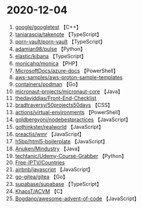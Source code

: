 # 2020-12-04

1. [google/googletest](https://github.com/google/googletest) 【C++】
2. [taniarascia/takenote](https://github.com/taniarascia/takenote) 【TypeScript】
3. [porn-vault/porn-vault](https://github.com/porn-vault/porn-vault) 【TypeScript】
4. [adamian98/pulse](https://github.com/adamian98/pulse) 【Python】
5. [elastic/kibana](https://github.com/elastic/kibana) 【TypeScript】
6. [monicahq/monica](https://github.com/monicahq/monica) 【PHP】
7. [MicrosoftDocs/azure-docs](https://github.com/MicrosoftDocs/azure-docs) 【PowerShell】
8. [aws-samples/aws-proton-sample-templates](https://github.com/aws-samples/aws-proton-sample-templates) 
9. [containers/podman](https://github.com/containers/podman) 【Go】
10. [micronaut-projects/micronaut-core](https://github.com/micronaut-projects/micronaut-core) 【Java】
11. [thedaviddias/Front-End-Checklist](https://github.com/thedaviddias/Front-End-Checklist) 
12. [bradtraversy/50projects50days](https://github.com/bradtraversy/50projects50days) 【CSS】
13. [actions/virtual-environments](https://github.com/actions/virtual-environments) 【PowerShell】
14. [goldbergyoni/nodebestpractices](https://github.com/goldbergyoni/nodebestpractices) 【JavaScript】
15. [gothinkster/realworld](https://github.com/gothinkster/realworld) 【JavaScript】
16. [preactjs/wmr](https://github.com/preactjs/wmr) 【JavaScript】
17. [h5bp/html5-boilerplate](https://github.com/h5bp/html5-boilerplate) 【JavaScript】
18. [Anuken/Mindustry](https://github.com/Anuken/Mindustry) 【Java】
19. [techtanic/Udemy-Course-Grabber](https://github.com/techtanic/Udemy-Course-Grabber) 【Python】
20. [Free-IPTV/Countries](https://github.com/Free-IPTV/Countries) 
21. [airbnb/javascript](https://github.com/airbnb/javascript) 【JavaScript】
22. [go-gitea/gitea](https://github.com/go-gitea/gitea) 【Go】
23. [supabase/supabase](https://github.com/supabase/supabase) 【TypeScript】
24. [KhaosT/ACVM](https://github.com/KhaosT/ACVM) 【C】
25. [Bogdanp/awesome-advent-of-code](https://github.com/Bogdanp/awesome-advent-of-code) 【JavaScript】
